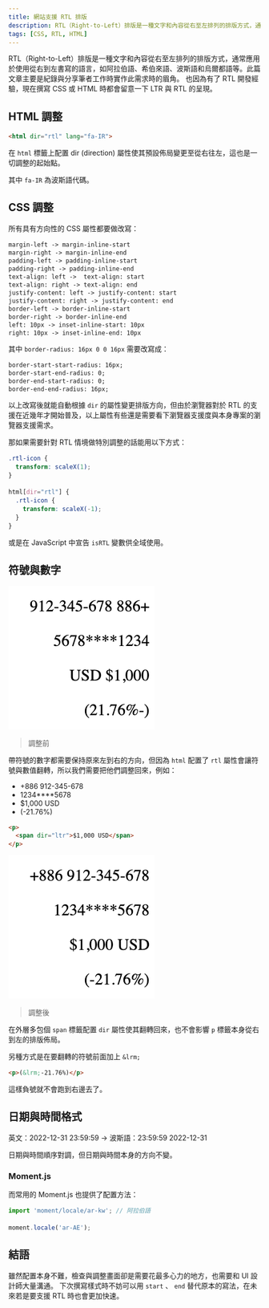 ```yaml
---
title: 網站支援 RTL 排版
description: RTL（Right-to-Left）排版是一種文字和內容從右至左排列的排版方式，通常應用於使用從右到左書寫的語言，如阿拉伯語、希伯來語、波斯語和烏爾都語等。此篇文章主要是紀錄與分享筆者工作時實作此需求時的眉角。
tags: [CSS, RTL, HTML]
---
```


RTL（Right-to-Left）排版是一種文字和內容從右至左排列的排版方式，通常應用於使用從右到左書寫的語言，如阿拉伯語、希伯來語、波斯語和烏爾都語等。此篇文章主要是紀錄與分享筆者工作時實作此需求時的眉角。
也因為有了 RTL 開發經驗，現在撰寫 CSS 或 HTML 時都會留意一下 LTR 與 RTL 的呈現。

## HTML 調整

```html
<html dir="rtl" lang="fa-IR">
```

在 `html` 標籤上配置 dir (direction) 屬性使其預設佈局變更至從右往左，這也是一切調整的起始點。

其中 `fa-IR` 為波斯語代碼。

## CSS 調整

所有具有方向性的 CSS 屬性都要做改寫：

```
margin-left -> margin-inline-start
margin-right -> margin-inline-end
padding-left -> padding-inline-start
padding-right -> padding-inline-end
text-align: left ->  text-align: start
text-align: right -> text-align: end
justify-content: left -> justify-content: start
justify-content: right -> justify-content: end
border-left -> border-inline-start
border-right -> border-inline-end
left: 10px -> inset-inline-start: 10px
right: 10px -> inset-inline-end: 10px
```

其中 `border-radius: 16px 0 0 16px` 需要改寫成：

```
border-start-start-radius: 16px;
border-start-end-radius: 0;
border-end-start-radius: 0;
border-end-end-radius: 16px;
```

以上改寫後就能自動根據 `dir` 的屬性變更排版方向，但由於瀏覽器對於 RTL 的支援在近幾年才開始普及，以上屬性有些還是需要看下瀏覽器支援度與本身專案的瀏覽器支援需求。

那如果需要針對 RTL 情境做特別調整的話能用以下方式：

```scss
.rtl-icon {
  transform: scaleX(1);
}

html[dir="rtl"] {
  .rtl-icon {
    transform: scaleX(-1);
  }
}
```
或是在 JavaScript 中宣告 `isRTL` 變數供全域使用。

## 符號與數字

![rtl-number-unit-before](./rtl-number-unit-before.png)
> 調整前

帶符號的數字都需要保持原來左到右的方向，但因為 `html` 配置了 `rtl` 屬性會讓符號與數值翻轉，所以我們需要把他們調整回來，例如：
- +886 912-345-678
- 1234****5678
- $1,000 USD
- (-21.76%)

```html
<p>
  <span dir="ltr">$1,000 USD</span>
</p>
```

![rtl-number-unit-after](./rtl-number-unit-after.png)
> 調整後

在外層多包個 `span` 標籤配置 `dir` 屬性使其翻轉回來，也不會影響 `p` 標籤本身從右到左的排版佈局。

另種方式是在要翻轉的符號前面加上 `&lrm;`

```html
<p>(&lrm;-21.76%)</p>
```

這樣負號就不會跑到右邊去了。

## 日期與時間格式

英文：2022-12-31 23:59:59 -> 波斯語：23:59:59 2022-12-31

日期與時間順序對調，但日期與時間本身的方向不變。

### Moment.js

而常用的 Moment.js 也提供了配置方法：

```js
import 'moment/locale/ar-kw'; // 阿拉伯語

moment.locale('ar-AE');
```

## 結語

雖然配置本身不難，檢查與調整畫面卻是需要花最多心力的地方，也需要和 UI 設計師大量溝通。
下次撰寫樣式時不妨可以用 `start` 、 `end` 替代原本的寫法，在未來若是要支援 RTL 時也會更加快速。